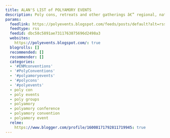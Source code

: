 ```yaml
---
title: ALAN'S LIST of POLYAMORY EVENTS
description: Poly cons, retreats and other gatherings â€” regional, national and international
params:
  feedlink: https://polyevents.blogspot.com/feeds/posts/default?alt=rss
  feedtype: rss
  feedid: dbc58c5891ae7311763875696d2498a3
  websites:
    https://polyevents.blogspot.com/: true
  blogrolls: []
  recommended: []
  recommender: []
  categories:
  - '#ENMconventions'
  - '#PolyConventions'
  - '#polyamoryevents'
  - '#polycons'
  - '#polyevents'
  - poly con
  - poly events
  - poly groups
  - polyamory
  - polyamory conference
  - polyamory convention
  - polyamory event
  relme:
    https://www.blogger.com/profile/16008171792811719945: true
---
```

